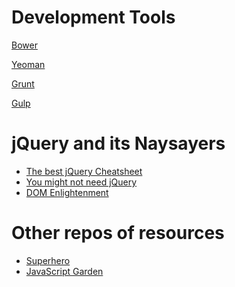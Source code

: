 **Development Tools**
=================

[Bower](http://bower.io/)

[Yeoman](http://yeoman.io/)

[Grunt](http://gruntjs.com/)

[Gulp](http://gulpjs.com/)

**jQuery and its Naysayers**
================

* [The best jQuery Cheatsheet](http://oscarotero.com/jquery/)
* [You might not need jQuery](http://youmightnotneedjquery.com/)
* [DOM Enlightenment](http://domenlightenment.com/)


**Other repos of resources**
========================

* [Superhero](http://superherojs.com/)
* [JavaScript Garden](http://bonsaiden.github.io/JavaScript-Garden/)
